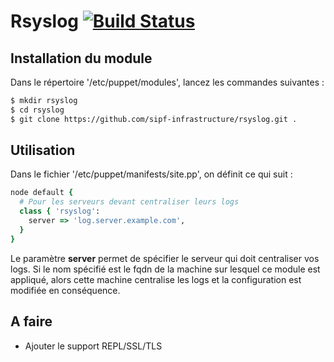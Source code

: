 # Rsyslog [![Build Status](https://travis-ci.org/sipf-infrastructure/rsyslog.png?branch=master)](https://travis-ci.org/sipf-infrastructure/rsyslog)

## Installation du module

Dans le répertoire '/etc/puppet/modules', lancez les commandes suivantes :
```bash
$ mkdir rsyslog
$ cd rsyslog
$ git clone https://github.com/sipf-infrastructure/rsyslog.git .
```

## Utilisation

Dans le fichier '/etc/puppet/manifests/site.pp', on définit ce qui suit :
```ruby
node default {
  # Pour les serveurs devant centraliser leurs logs
  class { 'rsyslog':
    server => 'log.server.example.com',
  }
}
```
Le paramètre **server** permet de spécifier le serveur qui doit centraliser vos logs. Si le nom spécifié est le fqdn de la machine sur lesquel ce module est appliqué, alors cette machine centralise les logs et la configuration est modifiée en conséquence.

## A faire

- Ajouter le support REPL/SSL/TLS
